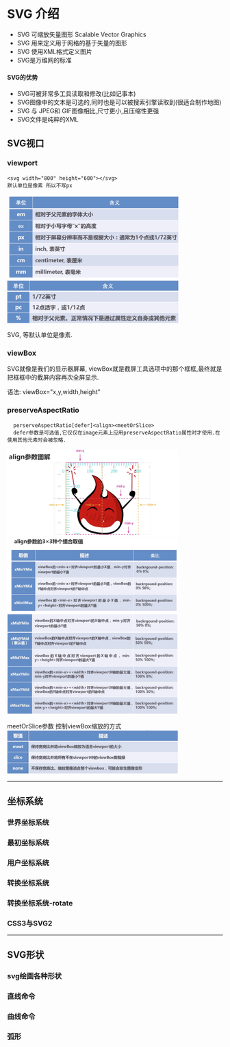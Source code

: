 # SVG 介绍
- SVG 可缩放矢量图形 Scalable Vector Graphics
- SVG 用来定义用于网格的基于矢量的图形
- SVG 使用XML格式定义图片
- SVG是万维网的标准
#### SVG的优势
- SVG可被非常多工具读取和修改(比如记事本)
- SVG图像中的文本是可选的,同时也是可以被搜索引擎读取到(很适合制作地图)
- SVG 与 JPEG和 GIF图像相比,尺寸更小,且压缩性更强
- SVG文件是纯粹的XML


## SVG视口
### viewport
```
<svg width="800" height="600"></svg>
默认单位是像素 所以不写px
```
<img style="width:400px" src="../img/scale.png" />
<img style="width:400px" src="../img/scale1.png" />

SVG, <rect> 等默认单位是像素.

### viewBox

SVG就像是我们的显示器屏幕, viewBox就是截屏工具选项中的那个框框,最终就是把框框中的截屏内容再次全屏显示.

语法: viewBox="x,y,width,height"

### preserveAspectRatio
```
  perserveAspectRatio[defer]<align><meetOrSlice>
  defer参数是可选值,它仅仅在image元素上应用preserveAspectRatio属性时才使用.在使用其他元素时会被忽略.
```
<img style="width:400px" src="../img/align.png" />

<img style="width:400px" src="../img/align1.png" />
<img style="width:400px" src="../img/align2.png" />

meetOrSlice参数
控制viewBox缩放的方式
<img style="width:400px" src="../img/meetOrSlice.png" />

---

## 坐标系统
### 世界坐标系统
### 最初坐标系统
### 用户坐标系统
### 转换坐标系统
### 转换坐标系统-rotate
### CSS3与SVG2

---

## SVG形状
### svg绘画各种形状
### 直线命令
### 曲线命令
### 弧形
